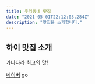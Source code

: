 ```yaml
---
title: 우리동네 맛집
date: "2021-05-01T22:12:03.284Z"
description: "맛집을 소개합니다."
---
```


## 하이 맛집 소개
가나다라 최고의 맛!

[네이버](http://naver.com) go

